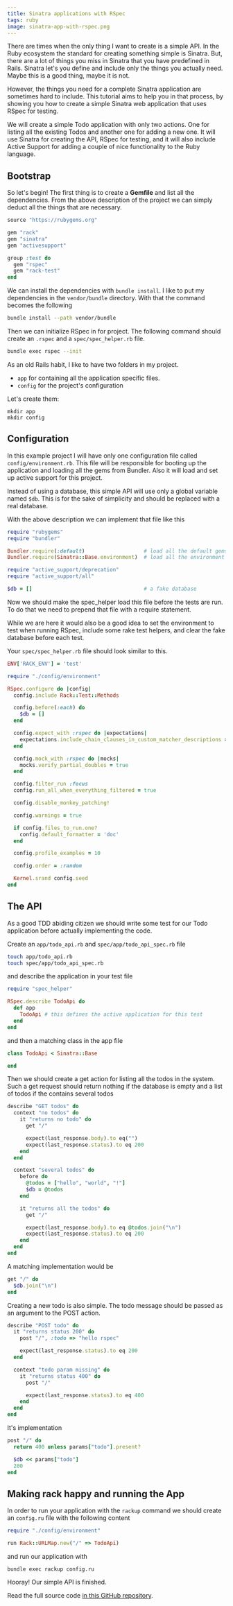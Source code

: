 ```yaml
---
title: Sinatra applications with RSpec
tags: ruby
image: sinatra-app-with-rspec.png
---
```


There are times when the only thing I want to create is a simple API. In the Ruby ecosystem the standard for creating something simple is Sinatra. But, there are a lot of things you miss in Sinatra that you have predefined in Rails. Sinatra let's you define and include only the things you actually need. Maybe this is a good thing, maybe it is not.

However, the things you need for a complete Sinatra application are sometimes hard to include. This tutorial aims to help you in that process, by showing you how to create a simple Sinatra web application that uses RSpec for testing.

We will create a simple Todo application with only two actions. One for listing all the existing Todos and another one for adding a new one. It will use Sinatra for creating the API, RSpec for testing, and it will also include Active Support for adding a couple of nice functionality to the Ruby language.

## Bootstrap

So let's begin! The first thing is to create a **Gemfile** and list all the dependencies. From the above description of the project we can simply deduct all the things that are necessary.

``` ruby
source "https://rubygems.org"

gem "rack"
gem "sinatra"
gem "activesupport"

group :test do
  gem "rspec"
  gem "rack-test"
end
```

We can install the dependencies with `bundle install`. I like to put my dependencies in the `vendor/bundle` directory. With that the command becomes the following

``` sh
bundle install --path vendor/bundle
```

Then we can initialize RSpec in for project. The following command should create an `.rspec` and a `spec/spec_helper.rb` file.

``` sh
bundle exec rspec --init
```

As an old Rails habit, I like to have two folders in my project. 
- `app` for containing all the application specific files.
- `config` for the project's configuration

Let's create them:

```
mkdir app
mkdir config
```

## Configuration

In this example project I will have only one configuration file called `config/environment.rb`. This file will be responsible for booting up the application and loading all the gems from Bundler. Also it will load and set up active support for this project.

Instead of using a database, this simple API will use only a global variable named `$db`. This is for the sake of simplicity and should be replaced with a real database.

With the above description we can implement that file like this

``` ruby
require "rubygems"
require "bundler"

Bundler.require(:default)                   # load all the default gems
Bundler.require(Sinatra::Base.environment)  # load all the environment specific gems

require "active_support/deprecation"
require "active_support/all"

$db = []                                    # a fake database
```

Now we should make the spec_helper load this file before the tests are run. To do that we need to prepend that file with a require statement.

While we are here it would also be a good idea to set the environment to test when running RSpec, include some rake test helpers, and clear the fake database before each test. 

Your `spec/spec_helper.rb` file should look similar to this.

``` ruby
ENV['RACK_ENV'] = 'test'

require "./config/environment"

RSpec.configure do |config|
  config.include Rack::Test::Methods

  config.before(:each) do
    $db = []
  end 

  config.expect_with :rspec do |expectations|
    expectations.include_chain_clauses_in_custom_matcher_descriptions = true
  end 

  config.mock_with :rspec do |mocks|
    mocks.verify_partial_doubles = true
  end 

  config.filter_run :focus
  config.run_all_when_everything_filtered = true

  config.disable_monkey_patching!

  config.warnings = true

  if config.files_to_run.one?
    config.default_formatter = 'doc'
  end 

  config.profile_examples = 10

  config.order = :random

  Kernel.srand config.seed
end
```

## The API

As a good TDD abiding citizen we should write some test for our Todo application before actually implementing the code. 

Create an `app/todo_api.rb` and `spec/app/todo_api_spec.rb` file

``` sh
touch app/todo_api.rb
touch spec/app/todo_api_spec.rb
```

and describe the application in your test file

``` ruby
require "spec_helper"

RSpec.describe TodoApi do
  def app
    TodoApi # this defines the active application for this test
  end
end
```

and then a matching class in the app file

``` ruby
class TodoApi < Sinatra::Base

end
```

Then we should create a get action for listing all the todos in the system. Such a get request should return nothing if the database is empty and a list of todos if the contains several todos

``` ruby
describe "GET todos" do      
  context "no todos" do      
    it "returns no todo" do
      get "/"

      expect(last_response.body).to eq("")
      expect(last_response.status).to eq 200
    end
  end

  context "several todos" do
    before do
      @todos = ["hello", "world", "!"]
      $db = @todos
    end

    it "returns all the todos" do   
      get "/"

      expect(last_response.body).to eq @todos.join("\n")
      expect(last_response.status).to eq 200
    end
  end
end
```

A matching implementation would be

``` ruby
get "/" do
  $db.join("\n")
end 
```

Creating a new todo is also simple. The todo message should be passed as an argument to the POST action.

``` ruby
describe "POST todo" do
  it "returns status 200" do
    post "/", :todo => "hello rspec"

    expect(last_response.status).to eq 200
  end

  context "todo param missing" do 
    it "returns status 400" do      
      post "/"

      expect(last_response.status).to eq 400
    end
  end
end
```

It's implementation

``` ruby
post "/" do
  return 400 unless params["todo"].present?

  $db << params["todo"]
  200 
end 
```

## Making rack happy and running the App

In order to run your application with the `rackup` command
we should create an `config.ru` file with the following content

``` ruby
require "./config/environment"

run Rack::URLMap.new("/" => TodoApi)
```

and run our application with

```
bundle exec rackup config.ru
```

Hooray! Our simple API is finished.

Read the full source code [in this GitHub repository](https://github.com/shiroyasha/sinatra_rspec).

